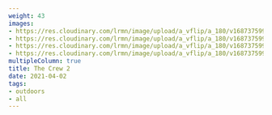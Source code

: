 ```yaml
---
weight: 43
images:
- https://res.cloudinary.com/lrmn/image/upload/a_vflip/a_180/v1687375990/VIRTUAL-PHOTOGRAPHY/thecrew/Pic_20211220_135257_3840x2160_vu1tnd.jpg
- https://res.cloudinary.com/lrmn/image/upload/a_vflip/a_180/v1687375991/VIRTUAL-PHOTOGRAPHY/thecrew/Pic_20211220_135317_3840x2160_xgmixt.jpg
- https://res.cloudinary.com/lrmn/image/upload/a_vflip/a_180/v1687375991/VIRTUAL-PHOTOGRAPHY/thecrew/Pic_20211220_135403_3840x2160_ne165m.jpg
- https://res.cloudinary.com/lrmn/image/upload/a_vflip/a_180/v1687375994/VIRTUAL-PHOTOGRAPHY/thecrew/Pic_20211220_135229_3840x2160_gpory7.jpg
multipleColumn: true
title: The Crew 2
date: 2021-04-02
tags:
- outdoors
- all
---
```

